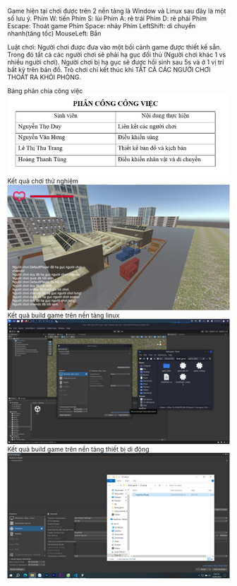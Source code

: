 Game hiện tại chơi được trên 2 nền tảng là Window và Linux sau đây là một số lưu ý.
Phím W: tiến
Phím S: lùi
Phím A: rẽ trái
Phím D: rẽ phải
Phím Escape: Thoát game
Phím Space: nhảy
Phím LeftShift: di chuyển nhanh(tăng tốc)
MouseLeft: Bắn

Luật chơi: Người chơi được đưa vào một bối cảnh game được thiết kế sẵn. Trong đó tất cả các người chơi sẽ phải hạ gục đối thủ (Người chơi khác 1 vs nhiều người chơi). Người chơi bị hạ gục sẽ được hồi sinh sau 5s và ở 1 vị trí bất kỳ trên bản đồ. Trò chơi chỉ kết thúc khi TẤT CẢ CÁC NGƯỜI CHƠI THOÁT RA KHỎI PHÒNG.  

Bảng phân chia công việc
![Alt text](img/Cv.png)
Kết quả chơi thử nghiệm
![Alt text](img/image.png)
Kết quả build game trên nền tảng linux
![Alt text](img/Build_game.png)
Kết quả build game trên nền tảng thiết bị di động
![Alt text](img/Di_dong.png)